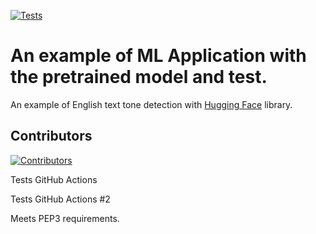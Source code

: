 [![Tests](https://github.com/tokarevsas31/ml_fastapi_tests/actions/workflows/python-app.yml/badge.svg)](https://github.com/tokarevsas31/ml_fastapi_tests/actions/workflows/python-app.yml)

# An example of ML Application with the pretrained model and test.

An example of English text tone detection with [Hugging Face](https://huggingface.co/) library.

## Contributors
[![Contributors](https://contrib.rocks/image?repo=kcherenkovv/ml_fastapi_tests)](https://github.com/kcherenkovv/ml_fastapi_tests/graphs/contributors)

Tests GitHub Actions

Tests GitHub Actions #2

Meets PEP3 requirements.
